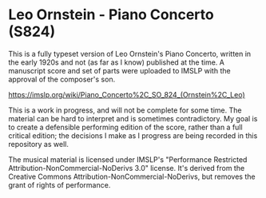 # Leo Ornstein - Piano Concerto (S824)
This is a fully typeset version of Leo Ornstein's Piano Concerto, written in the early 1920s and not (as far as I know)
published at the time. A manuscript score and set of parts were uploaded to IMSLP with the approval of the composer's son.

https://imslp.org/wiki/Piano_Concerto%2C_SO_824_(Ornstein%2C_Leo)

This is a work in progress, and will not be complete for some time. The material can be hard to interpret and is sometimes
contradictory. My goal is to create a defensible performing edition of the score, rather than a full critical edition;
the decisions I make as I progress are being recorded in this repository as well.

The musical material is licensed under IMSLP's "Performance Restricted Attribution-NonCommercial-NoDerivs 3.0" license.
It's derived from the Creative Commons Attribution-NonCommercial-NoDerivs, but removes the grant of rights of performance.
